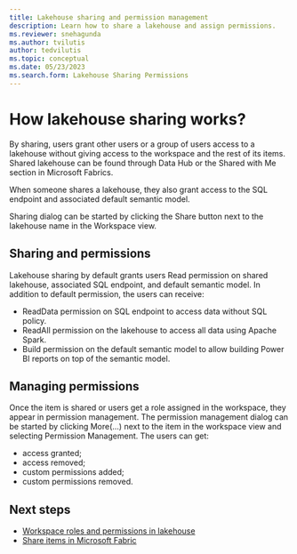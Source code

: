 ```yaml
---
title: Lakehouse sharing and permission management
description: Learn how to share a lakehouse and assign permissions.
ms.reviewer: snehagunda
ms.author: tvilutis
author: tedvilutis
ms.topic: conceptual
ms.date: 05/23/2023
ms.search.form: Lakehouse Sharing Permissions
---
```


# How lakehouse sharing works?
By sharing, users grant other users or a group of users access to a lakehouse without giving access to the workspace and the rest of its items. Shared lakehouse can be found through Data Hub or the Shared with Me section in Microsoft Fabrics.

When someone shares a lakehouse, they also grant access to the SQL endpoint and associated default semantic model.

Sharing dialog can be started by clicking the Share button next to the lakehouse name in the Workspace view.

## Sharing and permissions
Lakehouse sharing by default grants users Read permission on shared lakehouse, associated SQL endpoint, and default semantic model. In addition to default permission, the users can receive:
- ReadData permission on SQL endpoint to access data without SQL policy.
- ReadAll permission on the lakehouse to access all data using Apache Spark.
- Build permission on the default semantic model to allow building Power BI reports on top of the semantic model.

## Managing permissions
Once the item is shared or users get a role assigned in the workspace, they appear in permission management. The permission management dialog can be started by clicking More(...) next to the item in the workspace view and selecting Permission Management. The users can get:
- access granted;
- access removed;
- custom permissions added;
- custom permissions removed.

## Next steps
- [Workspace roles and permissions in lakehouse](workspace-roles-lakehouse.md)
- [Share items in Microsoft Fabric](../get-started/share-items.md)
